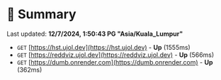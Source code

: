 # 📖 Summary
Last updated: **12/7/2024, 1:50:43 PG "Asia/Kuala_Lumpur"**

- `GET` [https://hst.ujol.dev](https://hst.ujol.dev) - **Up** (1555ms)
- `GET` [https://reddviz.ujol.dev](https://reddviz.ujol.dev) - **Up** (566ms)
- `GET` [https://dumb.onrender.com](https://dumb.onrender.com) - **Up** (362ms)
